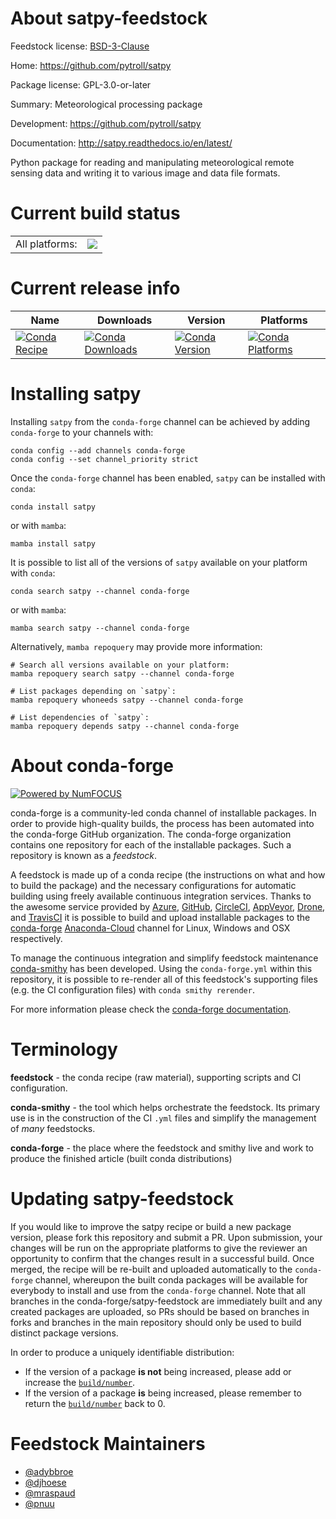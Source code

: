 About satpy-feedstock
=====================

Feedstock license: [BSD-3-Clause](https://github.com/conda-forge/satpy-feedstock/blob/main/LICENSE.txt)

Home: https://github.com/pytroll/satpy

Package license: GPL-3.0-or-later

Summary: Meteorological processing package

Development: https://github.com/pytroll/satpy

Documentation: http://satpy.readthedocs.io/en/latest/

Python package for reading and manipulating meteorological remote
sensing data and writing it to various image and data file formats.


Current build status
====================


<table><tr><td>All platforms:</td>
    <td>
      <a href="https://dev.azure.com/conda-forge/feedstock-builds/_build/latest?definitionId=4333&branchName=main">
        <img src="https://dev.azure.com/conda-forge/feedstock-builds/_apis/build/status/satpy-feedstock?branchName=main">
      </a>
    </td>
  </tr>
</table>

Current release info
====================

| Name | Downloads | Version | Platforms |
| --- | --- | --- | --- |
| [![Conda Recipe](https://img.shields.io/badge/recipe-satpy-green.svg)](https://anaconda.org/conda-forge/satpy) | [![Conda Downloads](https://img.shields.io/conda/dn/conda-forge/satpy.svg)](https://anaconda.org/conda-forge/satpy) | [![Conda Version](https://img.shields.io/conda/vn/conda-forge/satpy.svg)](https://anaconda.org/conda-forge/satpy) | [![Conda Platforms](https://img.shields.io/conda/pn/conda-forge/satpy.svg)](https://anaconda.org/conda-forge/satpy) |

Installing satpy
================

Installing `satpy` from the `conda-forge` channel can be achieved by adding `conda-forge` to your channels with:

```
conda config --add channels conda-forge
conda config --set channel_priority strict
```

Once the `conda-forge` channel has been enabled, `satpy` can be installed with `conda`:

```
conda install satpy
```

or with `mamba`:

```
mamba install satpy
```

It is possible to list all of the versions of `satpy` available on your platform with `conda`:

```
conda search satpy --channel conda-forge
```

or with `mamba`:

```
mamba search satpy --channel conda-forge
```

Alternatively, `mamba repoquery` may provide more information:

```
# Search all versions available on your platform:
mamba repoquery search satpy --channel conda-forge

# List packages depending on `satpy`:
mamba repoquery whoneeds satpy --channel conda-forge

# List dependencies of `satpy`:
mamba repoquery depends satpy --channel conda-forge
```


About conda-forge
=================

[![Powered by
NumFOCUS](https://img.shields.io/badge/powered%20by-NumFOCUS-orange.svg?style=flat&colorA=E1523D&colorB=007D8A)](https://numfocus.org)

conda-forge is a community-led conda channel of installable packages.
In order to provide high-quality builds, the process has been automated into the
conda-forge GitHub organization. The conda-forge organization contains one repository
for each of the installable packages. Such a repository is known as a *feedstock*.

A feedstock is made up of a conda recipe (the instructions on what and how to build
the package) and the necessary configurations for automatic building using freely
available continuous integration services. Thanks to the awesome service provided by
[Azure](https://azure.microsoft.com/en-us/services/devops/), [GitHub](https://github.com/),
[CircleCI](https://circleci.com/), [AppVeyor](https://www.appveyor.com/),
[Drone](https://cloud.drone.io/welcome), and [TravisCI](https://travis-ci.com/)
it is possible to build and upload installable packages to the
[conda-forge](https://anaconda.org/conda-forge) [Anaconda-Cloud](https://anaconda.org/)
channel for Linux, Windows and OSX respectively.

To manage the continuous integration and simplify feedstock maintenance
[conda-smithy](https://github.com/conda-forge/conda-smithy) has been developed.
Using the ``conda-forge.yml`` within this repository, it is possible to re-render all of
this feedstock's supporting files (e.g. the CI configuration files) with ``conda smithy rerender``.

For more information please check the [conda-forge documentation](https://conda-forge.org/docs/).

Terminology
===========

**feedstock** - the conda recipe (raw material), supporting scripts and CI configuration.

**conda-smithy** - the tool which helps orchestrate the feedstock.
                   Its primary use is in the construction of the CI ``.yml`` files
                   and simplify the management of *many* feedstocks.

**conda-forge** - the place where the feedstock and smithy live and work to
                  produce the finished article (built conda distributions)


Updating satpy-feedstock
========================

If you would like to improve the satpy recipe or build a new
package version, please fork this repository and submit a PR. Upon submission,
your changes will be run on the appropriate platforms to give the reviewer an
opportunity to confirm that the changes result in a successful build. Once
merged, the recipe will be re-built and uploaded automatically to the
`conda-forge` channel, whereupon the built conda packages will be available for
everybody to install and use from the `conda-forge` channel.
Note that all branches in the conda-forge/satpy-feedstock are
immediately built and any created packages are uploaded, so PRs should be based
on branches in forks and branches in the main repository should only be used to
build distinct package versions.

In order to produce a uniquely identifiable distribution:
 * If the version of a package **is not** being increased, please add or increase
   the [``build/number``](https://docs.conda.io/projects/conda-build/en/latest/resources/define-metadata.html#build-number-and-string).
 * If the version of a package **is** being increased, please remember to return
   the [``build/number``](https://docs.conda.io/projects/conda-build/en/latest/resources/define-metadata.html#build-number-and-string)
   back to 0.

Feedstock Maintainers
=====================

* [@adybbroe](https://github.com/adybbroe/)
* [@djhoese](https://github.com/djhoese/)
* [@mraspaud](https://github.com/mraspaud/)
* [@pnuu](https://github.com/pnuu/)

